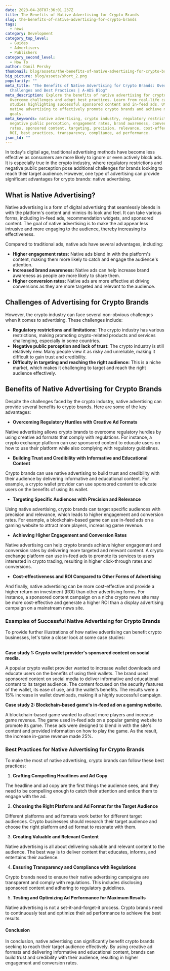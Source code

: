 ```yaml
---
date: 2023-04-28T07:36:01.237Z
title: The Benefits of Native Advertising for Crypto Brands
slug: the-benefits-of-native-advertising-for-crypto-brands
tags:
  - news
category: Development
category_top_level:
  - Guides
  - Advertisers
  - Publishers
category_second_level:
  - How To
author: Danil Persky
thumbnail: blog/assets/the-benefits-of-native-advertising-for-crypto-brands.png
big_picture: blog/assets/short_2.png
popularity: ""
meta_title: "The Benefits of Native Advertising for Crypto Brands: Overcoming
  Challenges and Best Practices | A-ADS Blog"
meta_description: Explore the benefits of native advertising for crypto brands.
  Overcome challenges and adopt best practices. Learn from real-life case
  studies highlighting successful sponsored content and in-feed ads. Utilize
  native advertising to effectively promote crypto brands and achieve marketing
  goals.
meta_keywords: native advertising, crypto industry, regulatory restrictions,
  negative public perception, engagement rates, brand awareness, conversion
  rates, sponsored content, targeting, precision, relevance, cost-effectiveness,
  ROI, best practices, transparency, compliance, ad performance.
json_ld: ""
---
```

In today's digital age, traditional advertising methods have become less effective as consumers are more likely to ignore or even actively block ads. It is especially true in the crypto industry, where regulatory restrictions and negative public perception pose additional challenges for brands looking to reach their target audience. However, one type of advertising can provide significant advantages for crypto brands: native advertising.

## What is Native Advertising?

Native advertising is a form of digital advertising that seamlessly blends in with the platform's content and mimics its look and feel. It can take various forms, including in-feed ads, recommendation widgets, and sponsored content. The goal of native advertising is to make the ad appear less intrusive and more engaging to the audience, thereby increasing its effectiveness.

Compared to traditional ads, native ads have several advantages, including:

* **Higher engagement rates:** Native ads blend in with the platform's content, making them more likely to catch and engage the audience's attention.
* **Increased brand awareness:** Native ads can help increase brand awareness as people are more likely to share them.
* **Higher conversion rates:** Native ads are more effective at driving conversions as they are more targeted and relevant to the audience.

## Challenges of Advertising for Crypto Brands

However, the crypto industry can face several non-obvious challenges when it comes to advertising. These challenges include:

* **Regulatory restrictions and limitations:** The crypto industry has various restrictions, making promoting crypto-related products and services challenging, especially in some countries. 
* **Negative public perception and lack of trust:** The crypto industry is still relatively new. Many people view it as risky and unreliable, making it difficult to gain trust and credibility.
* **Difficulty in targeting and reaching the right audience:** This is a niche market, which makes it challenging to target and reach the right audience effectively.

## Benefits of Native Advertising for Crypto Brands

Despite the challenges faced by the crypto industry, native advertising can provide several benefits to crypto brands. Here are some of the key advantages:

* **Overcoming Regulatory Hurdles with Creative Ad Formats**

Native advertising allows crypto brands to overcome regulatory hurdles by using creative ad formats that comply with regulations. For instance, a crypto exchange platform can use sponsored content to educate users on how to use their platform while also complying with regulatory guidelines.

* **Building Trust and Credibility with Informative and Educational Content**

Crypto brands can use native advertising to build trust and credibility with their audience by delivering informative and educational content. For example, a crypto wallet provider can use sponsored content to educate users on the benefits of using its wallet.

* **Targeting Specific Audiences with Precision and Relevance**

Using native advertising, crypto brands can target specific audiences with precision and relevance, which leads to higher engagement and conversion rates. For example, a blockchain-based game can use in-feed ads on a gaming website to attract more players, increasing game revenue.

* **Achieving Higher Engagement and Conversion Rates**

Native advertising can help crypto brands achieve higher engagement and conversion rates by delivering more targeted and relevant content. A crypto exchange platform can use in-feed ads to promote its services to users interested in crypto trading, resulting in higher click-through rates and conversions.

* **Cost-effectiveness and ROI Compared to Other Forms of Advertising**

And finally, native advertising can be more cost-effective and provide a higher return on investment (ROI) than other advertising forms. For instance, a sponsored content campaign on a niche crypto news site may be more cost-effective and generate a higher ROI than a display advertising campaign on a mainstream news site.

### Examples of Successful Native Advertising for Crypto Brands

To provide further illustrations of how native advertising can benefit crypto businesses, let's take a closer look at some case studies:

**\
Case study 1: Crypto wallet provider's sponsored content on social media.**

A popular crypto wallet provider wanted to increase wallet downloads and educate users on the benefits of using their wallets. The brand used sponsored content on social media to deliver informative and educational content to its target audience. The content focused on the security features of the wallet, its ease of use, and the wallet’s benefits. The results were a 15% increase in wallet downloads, making it a highly successful campaign.

**Case study 2: Blockchain-based game's in-feed ad on a gaming website.**

A blockchain-based game wanted to attract more players and increase game revenue. The game used in-feed ads on a popular gaming website to promote its game. These ads were designed to blend in with the site's content and provided information on how to play the game. As the result, the increase in-game revenue made 25%.

### Best Practices for Native Advertising for Crypto Brands

To make the most of native advertising, crypto brands can follow these best practices:

1. **Crafting Compelling Headlines and Ad Copy**

The headline and ad copy are the first things the audience sees, and they need to be compelling enough to catch their attention and entice them to engage with the ad.

2. **Choosing the Right Platform and Ad Format for the Target Audience**

Different platforms and ad formats work better for different target audiences. Crypto businesses should research their target audience and choose the right platform and ad format to resonate with them.

3. **Creating Valuable and Relevant Content**

Native advertising is all about delivering valuable and relevant content to the audience. The best way is to deliver content that educates, informs, and entertains their audience.

4. **Ensuring Transparency and Compliance with Regulations**

Crypto brands need to ensure their native advertising campaigns are transparent and comply with regulations. This includes disclosing sponsored content and adhering to regulatory guidelines.

5. **Testing and Optimizing Ad Performance for Maximum Results**

Native advertising is not a set-it-and-forget-it process. Crypto brands need to continuously test and optimize their ad performance to achieve the best results.

#### **Conclusion**

In conclusion, native advertising can significantly benefit crypto brands seeking to reach their target audience effectively. By using creative ad formats and delivering informative and educational content, brands can build trust and credibility with their audience, resulting in higher engagement and conversion rates.